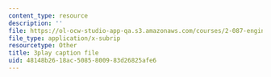 ```yaml
---
content_type: resource
description: ''
file: https://ol-ocw-studio-app-qa.s3.amazonaws.com/courses/2-087-engineering-math-differential-equations-and-linear-algebra-fall-2014/48148b2618ac5085800983d26825afe6_4X0SGGrXDiI.vtt
file_type: application/x-subrip
resourcetype: Other
title: 3play caption file
uid: 48148b26-18ac-5085-8009-83d26825afe6
---
```

